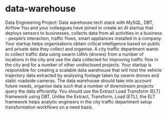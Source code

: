 # data-warehouse
Data Engineering Project: Data warehouse tech stack with MySQL, DBT, Airflow
You and your colleagues have joined to create an AI startup that deploys sensors to businesses, collects data from all activities in a business - people’s interaction, traffic flows, smart appliances installed in a company. Your startup helps organisations obtain critical intelligence based on public and private data they collect and organise. 
A city traffic department wants to collect traffic data using swarm UAVs (drones) from a number of locations in the city and use the data collected for improving traffic flow in the city and for a number of other undisclosed projects. Your startup is responsible for creating a scalable data warehouse that will host the vehicle trajectory data extracted by analysing footage taken by swarm drones and static roadside cameras. 
The data warehouse should take into account future needs, organise data such that a number of downstream projects query the data efficiently. You should use the Extract Load Transform (ELT) framework using DBT.  Unlike the Extract, Transform, Load (ETL), the ELT framework helps analytic engineers in the city traffic department setup transformation workflows on a need basis.  

